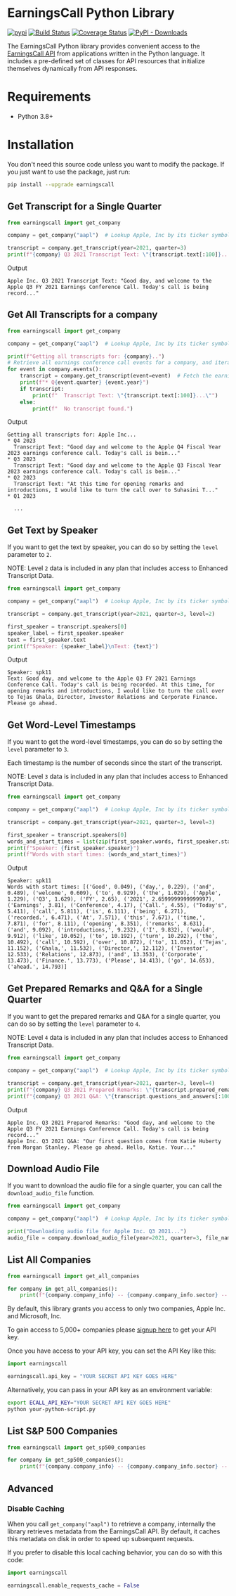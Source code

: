 # EarningsCall Python Library

[![pypi](https://img.shields.io/pypi/v/earningscall.svg)](https://pypi.org/project/earningscall/)
[![Build Status](https://github.com/EarningsCall/earningscall-python/actions/workflows/release.yml/badge.svg?branch=master)](https://github.com/EarningsCall/earningscall-python/actions?query=branch%3Amaster)
[![Coverage Status](https://coveralls.io/repos/github/EarningsCall/earningscall-python/badge.svg?branch=master)](https://coveralls.io/github/EarningsCall/earningscall-python?branch=master)
[![PyPI - Downloads](https://img.shields.io/pypi/dm/earningscall?color=blue)](https://pypi.org/project/earningscall/)

The EarningsCall Python library provides convenient access to the [EarningsCall API](https://earningscall.biz/api-guide) from
applications written in the Python language. It includes a pre-defined set of
classes for API resources that initialize themselves dynamically from API
responses.

# Requirements

* Python 3.8+

# Installation

You don't need this source code unless you want to modify the package. If you just want to use the package, just run:

```sh
pip install --upgrade earningscall
```

## Get Transcript for a Single Quarter

```python
from earningscall import get_company

company = get_company("aapl")  # Lookup Apple, Inc by its ticker symbol, "AAPL"

transcript = company.get_transcript(year=2021, quarter=3)
print(f"{company} Q3 2021 Transcript Text: \"{transcript.text[:100]}...\"")
```

Output

```text
Apple Inc. Q3 2021 Transcript Text: "Good day, and welcome to the Apple Q3 FY 2021 Earnings Conference Call. Today's call is being record..."
```


## Get All Transcripts for a company


```python
from earningscall import get_company

company = get_company("aapl")  # Lookup Apple, Inc by its ticker symbol, "AAPL"

print(f"Getting all transcripts for: {company}..")
# Retrieve all earnings conference call events for a company, and iterate through each one
for event in company.events():
    transcript = company.get_transcript(event=event)  # Fetch the earnings call transcript for this event
    print(f"* Q{event.quarter} {event.year}")
    if transcript:
        print(f"  Transcript Text: \"{transcript.text[:100]}...\"")
    else:
        print(f"  No transcript found.")

```

Output

```text
Getting all transcripts for: Apple Inc...
* Q4 2023
  Transcript Text: "Good day and welcome to the Apple Q4 Fiscal Year 2023 earnings conference call. Today's call is bein..."
* Q3 2023
  Transcript Text: "Good day and welcome to the Apple Q3 Fiscal Year 2023 earnings conference call. Today's call is bein..."
* Q2 2023
  Transcript Text: "At this time for opening remarks and introductions, I would like to turn the call over to Suhasini T..."
* Q1 2023

  ...
```


## Get Text by Speaker

If you want to get the text by speaker, you can do so by setting the `level` parameter to `2`.

NOTE: Level `2` data is included in any plan that includes access to Enhanced Transcript Data.

```python
from earningscall import get_company

company = get_company("aapl")  # Lookup Apple, Inc by its ticker symbol, "AAPL"

transcript = company.get_transcript(year=2021, quarter=3, level=2)

first_speaker = transcript.speakers[0]
speaker_label = first_speaker.speaker
text = first_speaker.text
print(f"Speaker: {speaker_label}\nText: {text}")
```

Output

```text
Speaker: spk11
Text: Good day, and welcome to the Apple Q3 FY 2021 Earnings Conference Call. Today's call is being recorded. At this time, for opening remarks and introductions, I would like to turn the call over to Tejas Ghala, Director, Investor Relations and Corporate Finance. Please go ahead.
```

## Get Word-Level Timestamps

If you want to get the word-level timestamps, you can do so by setting the `level` parameter to `3`.

Each timestamp is the number of seconds since the start of the transcript.

NOTE: Level `3` data is included in any plan that includes access to Enhanced Transcript Data.


```python
from earningscall import get_company

company = get_company("aapl")  # Lookup Apple, Inc by its ticker symbol, "AAPL"

transcript = company.get_transcript(year=2021, quarter=3, level=3)

first_speaker = transcript.speakers[0]
words_and_start_times = list(zip(first_speaker.words, first_speaker.start_times))
print(f"Speaker: {first_speaker.speaker}")
print(f"Words with start times: {words_and_start_times}")
```

Output

```text
Speaker: spk11
Words with start times: [('Good', 0.049), ('day,', 0.229), ('and', 0.489), ('welcome', 0.609), ('to', 0.929), ('the', 1.029), ('Apple', 1.229), ('Q3', 1.629), ('FY', 2.65), ('2021', 2.6599999999999997), ('Earnings', 3.81), ('Conference', 4.17), ('Call.', 4.55), ("Today's", 5.411), ('call', 5.811), ('is', 6.111), ('being', 6.271), ('recorded.', 6.471), ('At', 7.571), ('this', 7.671), ('time,', 7.871), ('for', 8.111), ('opening', 8.351), ('remarks', 8.631), ('and', 9.092), ('introductions,', 9.232), ('I', 9.832), ('would', 9.912), ('like', 10.052), ('to', 10.192), ('turn', 10.292), ('the', 10.492), ('call', 10.592), ('over', 10.872), ('to', 11.052), ('Tejas', 11.152), ('Ghala,', 11.532), ('Director,', 12.112), ('Investor', 12.533), ('Relations', 12.873), ('and', 13.353), ('Corporate', 13.473), ('Finance.', 13.773), ('Please', 14.413), ('go', 14.653), ('ahead.', 14.793)]
```

## Get Prepared Remarks and Q&A for a Single Quarter

If you want to get the prepared remarks and Q&A for a single quarter, you can do so by setting the `level` parameter to `4`.

NOTE: Level `4` data is included in any plan that includes access to Enhanced Transcript Data.

```python
from earningscall import get_company

company = get_company("aapl")  # Lookup Apple, Inc by its ticker symbol, "AAPL"

transcript = company.get_transcript(year=2021, quarter=3, level=4)
print(f"{company} Q3 2021 Prepared Remarks: \"{transcript.prepared_remarks[:100]}...\"")
print(f"{company} Q3 2021 Q&A: \"{transcript.questions_and_answers[:100]}...\"")
```

Output

```text
Apple Inc. Q3 2021 Prepared Remarks: "Good day, and welcome to the Apple Q3 FY 2021 Earnings Conference Call. Today's call is being record..."
Apple Inc. Q3 2021 Q&A: "Our first question comes from Katie Huberty from Morgan Stanley. Please go ahead. Hello, Katie. Your..."
```

## Download Audio File

If you want to download the audio file for a single quarter, you can call the `download_audio_file` function.

```python
from earningscall import get_company

company = get_company("aapl")  # Lookup Apple, Inc by its ticker symbol, "AAPL"

print("Downloading audio file for Apple Inc. Q3 2021...")
audio_file = company.download_audio_file(year=2021, quarter=3, file_name="Apple Q3 2021.mp3")
```

## List All Companies

```python
from earningscall import get_all_companies

for company in get_all_companies():
    print(f"{company.company_info} -- {company.company_info.sector} -- {company.company_info.industry}")
```

By default, this library grants you access to only two companies, Apple Inc. and Microsoft, Inc.

To gain access to 5,000+ companies please [signup here](https://earningscall.biz/api-pricing) to get your API key.

Once you have access to your API key, you can set the API Key like this:

```python
import earningscall

earningscall.api_key = "YOUR SECRET API KEY GOES HERE"
```

Alternatively, you can pass in your API key as an environment variable:

```sh
export ECALL_API_KEY="YOUR SECRET API KEY GOES HERE"
python your-python-script.py
```

## List S&P 500 Companies

```python
from earningscall import get_sp500_companies

for company in get_sp500_companies():
    print(f"{company.company_info} -- {company.company_info.sector} -- {company.company_info.industry}")
```


## Advanced

### Disable Caching

When you call `get_company("aapl")` to retrieve a company, internally the library retrieves metadata
from the EarningsCall API.  By default, it caches this metadata on disk in order to speed up subsequent requests.

If you prefer to disable this local caching behavior, you can do so with this code:

```python
import earningscall

earningscall.enable_requests_cache = False
```

